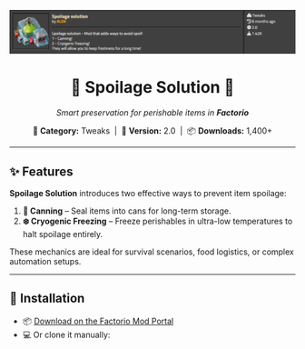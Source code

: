 <p align="center">
  <img src="Title.png" alt="Spoilage Solution" />
</p>

<h1 align="center">🥫 Spoilage Solution 🧊</h1>
<p align="center"><em>Smart preservation for perishable items in <strong>Factorio</strong></em></p>

<p align="center">
  🔧 <strong>Category:</strong> Tweaks &nbsp;|&nbsp;
  🧊 <strong>Version:</strong> 2.0 &nbsp;|&nbsp;
  📦 <strong>Downloads:</strong> 1,400+
</p>

---

## ✨ Features

**Spoilage Solution** introduces two effective ways to prevent item spoilage:

1. **🥫 Canning** – Seal items into cans for long-term storage.
2. **❄️ Cryogenic Freezing** – Freeze perishables in ultra-low temperatures to halt spoilage entirely.

These mechanics are ideal for survival scenarios, food logistics, or complex automation setups.

---

## 🚀 Installation

- 📦 [Download on the Factorio Mod Portal](https://mods.factorio.com/mod/spoilage-solution)
- 💻 Or clone it manually:
